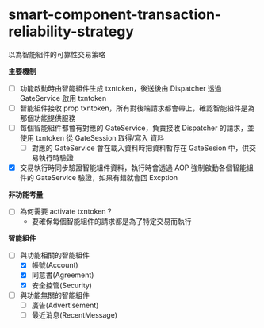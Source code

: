 # smart-component-transaction-reliability-strategy

以為智能組件的可靠性交易策略

**主要機制**

- [ ] 功能啟動時由智能組件生成 txntoken，後送後由 Dispatcher 透過 GateService 啟用 txntoken
- [ ] 智能組件接收 prop txntoken，所有對後端請求都會帶上，確認智能組件是為那個功能提供服務
- [ ] 每個智能組件都會有對應的 GateService，負責接收 Dispatcher 的請求，並使用 txntoken 從 GateSession 取得/寫入 資料
  - [ ] 對應的 GateService 會在載入資料時把資料暫存在 GateSesion 中，供交易執行時驗證
- [x] 交易執行時同步驗證智能組件資料，執行時會透過 AOP 強制啟動各個智能組件的 GateService 驗證，如果有錯就會回 Excption

**非功能考量**

- [ ] 為何需要 activate txntoken？
  - 要確保每個智能組件的請求都是為了特定交易而執行

**智能組件**

- [ ] 與功能相關的智能組件
  - [x] 帳號(Account)
  - [x] 同意書(Agreement)
  - [x] 安全控管(Security)
- [ ] 與功能無關的智能組件
  - [ ] 廣告(Advertisement)
  - [ ] 最近消息(RecentMessage)
